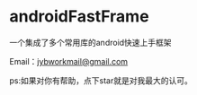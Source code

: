 # androidFastFrame

一个集成了多个常用库的android快速上手框架

Email：jybworkmail@gmail.com

ps:如果对你有帮助，点下star就是对我最大的认可。

 
